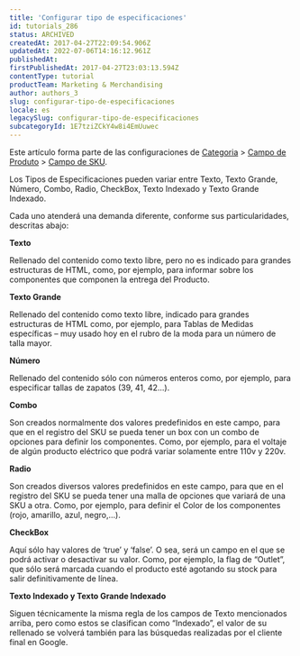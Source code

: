 ```yaml
---
title: 'Configurar tipo de especificaciones'
id: tutorials_286
status: ARCHIVED
createdAt: 2017-04-27T22:09:54.906Z
updatedAt: 2022-07-06T14:16:12.961Z
publishedAt: 
firstPublishedAt: 2017-04-27T23:03:13.594Z
contentType: tutorial
productTeam: Marketing & Merchandising
author: authors_3
slug: configurar-tipo-de-especificaciones
locale: es
legacySlug: configurar-tipo-de-especificaciones
subcategoryId: 1E7tziZCkY4w8i4EmUuwec
---
```



Este artículo forma parte de las configuraciones de [Categoria](/es/tutorial/cadastrando-categoria) &gt; [Campo de Produto](/es/tutorial/criando-um-campo-de-produto) &gt; [Campo de SKU](/es/tutorial/criando-campo-de-sku).

Los Tipos de Especificaciones pueden variar entre Texto, Texto Grande, Número, Combo, Radio, CheckBox, Texto Indexado y Texto Grande Indexado.

Cada uno atenderá una demanda diferente, conforme sus particularidades, descritas abajo:

**Texto**

Rellenado del contenido como texto libre, pero no es indicado para grandes estructuras de HTML, como, por ejemplo, para informar sobre los componentes que componen la entrega del Producto.

**Texto Grande**

Rellenado del contenido como texto libre, indicado para grandes estructuras de HTML como, por ejemplo, para Tablas de Medidas específicas – muy usado hoy en el rubro de la moda para un número de talla mayor.

**Número**

Rellenado del contenido sólo con números enteros como, por ejemplo, para especificar tallas de zapatos (39, 41, 42...).

**Combo**

Son creados normalmente dos valores predefinidos en este campo, para que en el registro del SKU se pueda tener un box con un combo de opciones para definir los componentes. Como, por ejemplo, para el voltaje de algún producto eléctrico que podrá variar solamente entre 110v y 220v.

**Radio**

Son creados diversos valores predefinidos en este campo, para que en el registro del SKU se pueda tener una malla de opciones que variará de una SKU a otra. Como, por ejemplo, para definir el Color de los componentes (rojo, amarillo, azul, negro,&#8230;).

**CheckBox**

Aquí sólo hay valores de ‘true’ y ‘false’. O sea, será un campo en el que se podrá activar o desactivar su valor. Como, por ejemplo, la flag de “Outlet”, que sólo será marcada cuando el producto esté agotando su stock para salir definitivamente de línea.

**Texto Indexado y Texto Grande Indexado**

Siguen técnicamente la misma regla de los campos de Texto mencionados arriba, pero como estos se clasifican como “Indexado”, el valor de su rellenado se volverá también para las búsquedas realizadas por el cliente final en Google.

